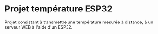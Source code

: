 # Projet température ESP32
Projet consistant à transmettre une température mesurée à distance, à un serveur WEB à l'aide d'un ESP32.
